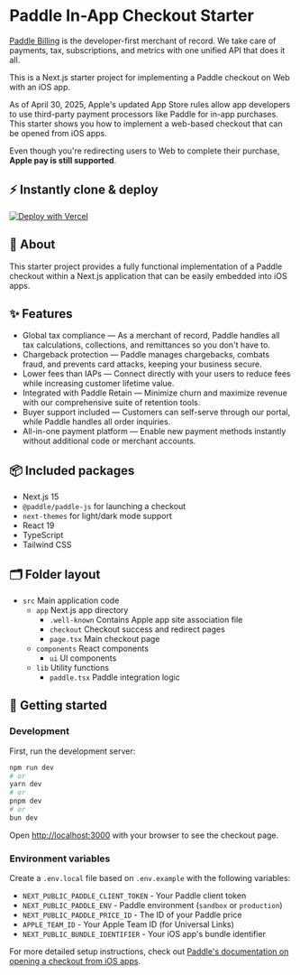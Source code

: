 # Paddle In-App Checkout Starter

[Paddle Billing](https://www.paddle.com/solutions/web-stores?utm_source=dx&utm_medium=paddle-in-app-checkout-starter) is the developer-first merchant of record. We take care of payments, tax, subscriptions, and metrics with one unified API that does it all.

This is a Next.js starter project for implementing a Paddle checkout on Web with an iOS app.

As of April 30, 2025, Apple's updated App Store rules allow app developers to use third-party payment processors like Paddle for in-app purchases. This starter shows you how to implement a web-based checkout that can be opened from iOS apps.

Even though you're redirecting users to Web to complete their purchase, **Apple pay is still supported**.

## ⚡️ Instantly clone & deploy

[![Deploy with Vercel](https://vercel.com/button)](https://vercel.com/new/clone?repository-url=https%3A%2F%2Fgithub.com%2FPaddleHQ%2Fpaddle-in-app-checkout-starter&env=NEXT_PUBLIC_PADDLE_CLIENT_TOKEN,NEXT_PUBLIC_PADDLE_ENV,NEXT_PUBLIC_PADDLE_PRICE_ID,APPLE_TEAM_ID,NEXT_PUBLIC_BUNDLE_IDENTIFIER)

## 🔦 About

This starter project provides a fully functional implementation of a Paddle checkout within a Next.js application that can be easily embedded into iOS apps.

## ✨ Features

- Global tax compliance — As a merchant of record, Paddle handles all tax calculations, collections, and remittances so you don't have to.
- Chargeback protection — Paddle manages chargebacks, combats fraud, and prevents card attacks, keeping your business secure.
- Lower fees than IAPs — Connect directly with your users to reduce fees while increasing customer lifetime value.
- Integrated with Paddle Retain — Minimize churn and maximize revenue with our comprehensive suite of retention tools.
- Buyer support included — Customers can self-serve through our portal, while Paddle handles all order inquiries.
- All-in-one payment platform — Enable new payment methods instantly without additional code or merchant accounts.

## 📦 Included packages

- Next.js 15
- `@paddle/paddle-js` for launching a checkout
- `next-themes` for light/dark mode support
- React 19
- TypeScript
- Tailwind CSS

## 🗂 Folder layout

- `src` Main application code
  - `app` Next.js app directory
    - `.well-known` Contains Apple app site association file
    - `checkout` Checkout success and redirect pages
    - `page.tsx` Main checkout page
  - `components` React components
    - `ui` UI components
  - `lib` Utility functions
    - `paddle.tsx` Paddle integration logic

## 🏁 Getting started

### Development

First, run the development server:

```bash
npm run dev
# or
yarn dev
# or
pnpm dev
# or
bun dev
```

Open [http://localhost:3000](http://localhost:3000) with your browser to see the checkout page.

### Environment variables

Create a `.env.local` file based on `.env.example` with the following variables:

- `NEXT_PUBLIC_PADDLE_CLIENT_TOKEN` - Your Paddle client token
- `NEXT_PUBLIC_PADDLE_ENV` - Paddle environment (`sandbox` or `production`)
- `NEXT_PUBLIC_PADDLE_PRICE_ID` - The ID of your Paddle price
- `APPLE_TEAM_ID` - Your Apple Team ID (for Universal Links)
- `NEXT_PUBLIC_BUNDLE_IDENTIFIER` - Your iOS app's bundle identifier

For more detailed setup instructions, check out [Paddle's documentation on opening a checkout from iOS apps](https://developer.paddle.com/build/launch-ios-app-checkout).
